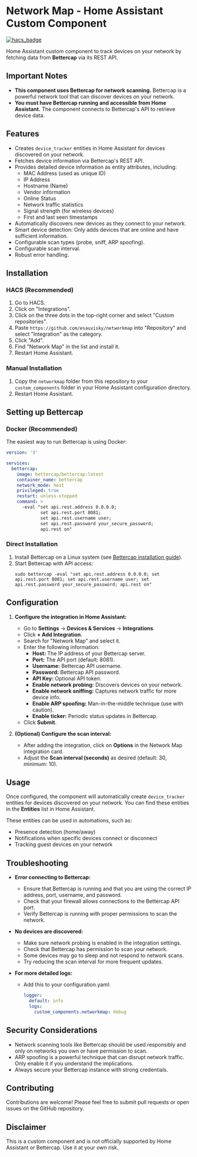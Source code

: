 # Network Map - Home Assistant Custom Component

[![hacs_badge](https://img.shields.io/badge/HACS-Default-orange.svg)](https://github.com/custom-components/hacs)

Home Assistant custom component to track devices on your network by fetching data from **Bettercap** via its REST API.

## Important Notes

* **This component uses Bettercap for network scanning.** Bettercap is a powerful network tool that can discover devices on your network.
* **You must have Bettercap running and accessible from Home Assistant.** The component connects to Bettercap's API to retrieve device data.

## Features

* Creates `device_tracker` entities in Home Assistant for devices discovered on your network.
* Fetches device information via Bettercap's REST API.
* Provides detailed device information as entity attributes, including:
    * MAC Address (used as unique ID)
    * IP Address
    * Hostname (Name)
    * Vendor information
    * Online Status
    * Network traffic statistics
    * Signal strength (for wireless devices)
    * First and last seen timestamps
* Automatically discovers new devices as they connect to your network.
* Smart device detection: Only adds devices that are online and have sufficient information.
* Configurable scan types (probe, sniff, ARP spoofing).
* Configurable scan interval.
* Robust error handling.

## Installation

### HACS (Recommended)

1. Go to HACS.
2. Click on "Integrations".
3. Click on the three dots in the top-right corner and select "Custom repositories".
4. Paste `https://github.com/esauvisky/networkmap` into "Repository" and select "Integration" as the category.
5. Click "Add".
6. Find "Network Map" in the list and install it.
7. Restart Home Assistant.

### Manual Installation

1. Copy the `networkmap` folder from this repository to your `custom_components` folder in your Home Assistant configuration directory.
2. Restart Home Assistant.

## Setting up Bettercap

### Docker (Recommended)

The easiest way to run Bettercap is using Docker:

```yaml
version: '3'

services:
  bettercap:
    image: bettercap/bettercap:latest
    container_name: bettercap
    network_mode: host
    privileged: true
    restart: unless-stopped
    command: >
      -eval "set api.rest.address 0.0.0.0; 
             set api.rest.port 8081; 
             set api.rest.username user; 
             set api.rest.password your_secure_password; 
             api.rest on"
```

### Direct Installation

1. Install Bettercap on a Linux system (see [Bettercap installation guide](https://www.bettercap.org/installation/)).
2. Start Bettercap with API access:
   ```
   sudo bettercap -eval "set api.rest.address 0.0.0.0; set api.rest.port 8081; set api.rest.username user; set api.rest.password your_secure_password; api.rest on"
   ```

## Configuration

1. **Configure the integration in Home Assistant:**
    * Go to **Settings** -> **Devices & Services** -> **Integrations**.
    * Click **+ Add Integration**.
    * Search for "Network Map" and select it.
    * Enter the following information:
        * **Host:** The IP address of your Bettercap server.
        * **Port:** The API port (default: 8081).
        * **Username:** Bettercap API username.
        * **Password:** Bettercap API password.
        * **API Key:** Optional API token.
        * **Enable network probing:** Discovers devices on your network.
        * **Enable network sniffing:** Captures network traffic for more device info.
        * **Enable ARP spoofing:** Man-in-the-middle technique (use with caution).
        * **Enable ticker:** Periodic status updates in Bettercap.
    * Click **Submit**.

2. **(Optional) Configure the scan interval:**
    * After adding the integration, click on **Options** in the Network Map integration card.
    * Adjust the **Scan interval (seconds)** as desired (default: 30, minimum: 10).

## Usage

Once configured, the component will automatically create `device_tracker` entities for devices discovered on your network. You can find these entities in the **Entities** list in Home Assistant.

These entities can be used in automations, such as:
* Presence detection (home/away)
* Notifications when specific devices connect or disconnect
* Tracking guest devices on your network

## Troubleshooting

* **Error connecting to Bettercap:**
    * Ensure that Bettercap is running and that you are using the correct IP address, port, username, and password.
    * Check that your firewall allows connections to the Bettercap API port.
    * Verify Bettercap is running with proper permissions to scan the network.

* **No devices are discovered:**
    * Make sure network probing is enabled in the integration settings.
    * Check that Bettercap has permission to scan your network.
    * Some devices may go to sleep and not respond to network scans.
    * Try reducing the scan interval for more frequent updates.

* **For more detailed logs:**
    * Add this to your configuration.yaml:
      ```yaml
      logger:
        default: info
        logs:
          custom_components.networkmap: debug
      ```

## Security Considerations

* Network scanning tools like Bettercap should be used responsibly and only on networks you own or have permission to scan.
* ARP spoofing is a powerful technique that can disrupt network traffic. Only enable it if you understand the implications.
* Always secure your Bettercap instance with strong credentials.

## Contributing

Contributions are welcome! Please feel free to submit pull requests or open issues on the GitHub repository.

## Disclaimer

This is a custom component and is not officially supported by Home Assistant or Bettercap. Use it at your own risk.
